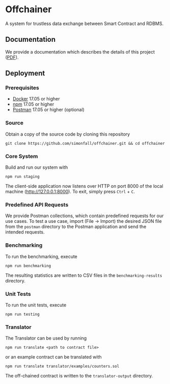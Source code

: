 # Offchainer
A system for trustless data exchange between Smart Contract and RDBMS.

## Documentation
We provide a documentation which describes the details of this project ([PDF](https://github.com/simonfall/offchainer/blob/develop/documentation/offchainer.pdf)).

## Deployment
### Prerequisites
- [Docker](https://docs.docker.com/install/) 17.05 or higher
- [npm](https://docs.npmjs.com/getting-started/installing-node) 17.05 or higher
- [Postman](https://www.getpostman.com/apps) 17.05 or higher (optional)

### Source
Obtain a copy of the source code by cloning this repository
```
git clone https://github.com/simonfall/offchainer.git && cd offchainer
```

### Core System
Build and run our system with
```
npm run staging
```
The client-side application now listens over HTTP on port 8000 of the local machine (http://127.0.0.1:8000). To exit, simply press ```Ctrl``` + ```C```.

### Predefined API Requests
We provide Postman collections, which contain predefined requests for our use cases. To test a use case, import (File → Import) the desired JSON file from the ```postman``` directory to the Postman application and send the intended requests.

### Benchmarking
To run the benchmarking, execute
```
npm run benchmarking
```
The resulting statistics are written to CSV files in the ```benchmarking-results``` directory.

### Unit Tests
To run the unit tests, execute
```
npm run testing
```

### Translator
The Translator can be used by running
```
npm run translate <path to contract file>
```
or an example contract can be translated with
```
npm run translate translator/examples/counters.sol
```
The off-chained contract is written to the ```translator-output``` directory.
